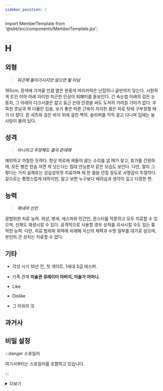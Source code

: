 ```yaml
---
sidebar_position: 2
---
```


import MemberTemplate from '@site/src/components/MemberTemplate.jsx';

# H

<MemberTemplate
  title="이글아이"
  image="/img/e.png"
  codename="H"
  gender="남성"
  age="33"
  height="185cm"
  affiliation="리더"
  ability="[S급] 제네바 선언"
  bg="#7640EE"
  cr="#fff"
/>

## 외형
> ***피곤해 돌아가시지만 않으면 될 미남***  
  
185cm, 흰색에 가까울 만큼 옅은 분홍색 머리카락은 난잡하니 골반까지 닿는다. 시원하게 트인 이마 아래 자리한 피곤한 인상이 퇴폐미를 돋보인다. 긴 속눈썹 아래의 검은 눈동자, 그 아래의 다크서클은 얇고 둥근 은테 안경을 써도 도저히 가려질 기미가 없다. 우뚝한 콧날과 꽉 다물린 입술, 보기 좋은 마른 근육이 자리한 몸은 피로 탓에 구부정할 때가 더 잦다. 흰 셔츠와 검은 바지 위에 걸친 백의. 슬리퍼를 직직 끌고 다니며 입에는 늘 사탕이 물려 있다.

## 성격
> ***아니라고 주장해도 결국 츤데레***  
  
예민하고 까칠한 듯하다. 항상 피로에 찌들어 앓는 소리를 낼 때가 잦고, 휴가를 간원하며, 모든 병은 한숨 자면 싹 낫는다는 침대 만능론자 같은 모습도 보인다. 다만, 말이 그렇다는 거지 실제로는 성심성의껏 치료하며 제 한 몸을 던질 정도로 사명감이 투철하다. 겉으로는 퉁명스럽게 대하지만, 알고 보면 누구보다 배려심과 생각이 깊고 다정한 편.
  
## 능력
> ***제네바 선언***  

광범위한 치료 능력. 외상, 병세, 에스퍼와 민간인, 몬스터를 막론하고 모두 치료할 수 있으며, 신체도 재생시킬 수 있다. 공격적으로 사용할 경우 상처를 괴사시킬 수도 있는 흉악한 능력. 다만, 치료 범위와 위력에 비례해 자신의 체력과 수명 일부를 대가로 삼으며, 본인의 큰 상처는 치료할 수 없다.

## 기타
- 각성 시기
10년 전, 첫 게이트. 1세대 S급 에스퍼.
- 가족 관계
**미술관 큐레이터 아버지, 미술가 어머니.**
- Like
  
- Dislike  
- 그 이외의 것
## 과거사

## 비밀 설정

:::danger 스포일러

여기서부터는 스포일러를 포함하고 있습니다.

:::


<details>
  <summary>더보기</summary>

  헤르베르트 페터 슈나이더는 자신의 인생이 이렇게 될 것이라 생각해본 적이 없었다.  
  정확히는 생각할 이유도 없었다.  
  아니, 애초에 이런 일이 벌어지는 것 자체가 말이 되지 않았다.  
  대체 어째서 무면허 의사가 국가적인 중직을 맡기까지 하느냔 말이다.  
  
  ……그래, 이 사실을 인정하기까지 꽤 오랜 세월이 걸렸던 성싶다.  
  
  헤르베르트의 삶은 꽤 평범했다.  
  적당히 섹터 다운타운에서 또래들과 농구를 하며 놀다 아이스크림 트럭이 오면 누구보다 열정적으로 뛰어가고, 가족과 이따금 쿠키를 구울 때면 실수인 척 쿠키에 넣을 초콜릿 칩을 잔뜩 집어먹던 그런 삶.  
  남들과 다른 점이 있다면, 본인의 재능을 어릴 때부터 깨달았고, 그 재능을 진로로 삼아 평생을 그 삶을 위해 살아왔다 정도리라.  
  
  평범한 미술관 큐레이터인 아버지와, 자유로운 성격으로 열린 세계를 보여주던 행위예술가 어머니 사이에서 자란 헤르베르트는 자신이 예술적 재능을 가지고 태어났노라 자부할 수 있었고, 또 그러한 재능을 실제로 증명해보이곤 했다.  
  
  물론 그 재능이 좋은 쪽으로 고정되는 건 아니었다.  
  
  재능이 있다는 뜻은, 달리 말하면 자신의 재능을 유지하기 위해 고집을 부린다는 반증이기도 하니. 헤르베르트 또한 마찬가지였다. 그놈의 예술적 고집이 뭐라고, 구시대의 방식을 고집하는 바람에 부모의 속을 어찌나 썩였는지. 과거의 방식으로 대리석을 깎고, 그림을 그릴 때면 안료를 직접 섞어 물감을 조제할 만큼 고집스러운 면이 있었다.  
  그런 모습을 볼 때면 어머니는 아버지께 당신이 이상한 걸 가르쳤으니 애가 이렇게 됐다 트집을 잡았고, 아버지는 억울하다는 듯 자신은 미술사를 가르쳤을 뿐인데 당신의 기묘한 고집을 닮아 애가 이렇게 컸다며 티격대곤 했다. 어찌 되었든 두분 다 재능을 두고 트집을 잡진 않았으니, 헤르베르트는 부모님이 뭐라고 하든 제 길을 걸을 뿐이었다.  
  
  그 독특한 고집 때문일까, 아니면 장점이라 부를 수 있을 만큼 지독한 끈기 덕분일까. 헤르베르트는 어머니께서 자신이 한 번이라도 문턱을 밟았더라면 지금과 같은 미친 행위예술가가 되지 않았을 것이라 노래를 부르던 연합국의 명문 종합예술학교에 입학할 수 있었다.  
  학교의 문턱을 밟아 들어설 적, 헤르베르트는 본인이 기필코, 무슨 일이 있어도, 반드시 이 길만을 걸으며, 다른 길은 절대 걷지 않을 것이라 생각했다.  
  
  애초에 다른 길은 쳐다보지도 않고 묵묵히 걸어온 탓에, 이 길이 아니면 다른 길도 없었으니까. 이 마음가짐과 고집이 비슷한 덕분일까, 전공은 다르지만 같은 학교의 후배인 리하르트와 꽤 빠른 속도로 친해질 수도 있었다. 그 또한 자신과 비슷한 생각을 하며 살아온 동질감이 있었으니.  
  이후 헤르베르트는 제법 만족스러운 삶을 살았다. 적당한 집안에서, 적당히 적성을 찾고, 적당히 살다가, 리하르트에게 시비 한 번 걸어보고 투닥거리고, 적당히 졸업해 여생을 살 것이라 믿으며 대리석을 깎고, 또 깎아대며, 때로는 쇠를 두들겼다.  
  
  ……그렇지만 세상은 헤르베르트를 보란듯이 비웃었다.  
  
  10년 전 열린 첫 게이트. 연합국 섹터에 동시다발적으로 벌어진 게이트를 리하르트가 닫는 동안, 헤르베르트는 쏟아지는 몬스터에 의해 부상을 입은 사람을 본능적으로 치료하며 영웅의 반열에 올랐다.  
  사람들은 각 섹터에 등장한 영웅을 칭송했고, 유일무이하게 부상을 치료한 존재인 헤르베르트와, 첫 게이트와 마지막 게이트를 닫은 펠리체의 이름을 특히 드높였다.  
  그러나, 그 영웅이라는 이름은 족쇄가 되어 헤르베르트가 쏟은 모든 노력을 보란듯이 짓밟았다.  
  
  제대로 된 치료 능력자가 적었던 탓에, 헤르베르트는 유니온이 설립되기가 무섭게 개인 의무실을 얻게 되었다. 사람들은 그를 닥터 슈나이더라 부르며 따랐고, 코드네임이 생겼을 때는 H, 혹은 리더라 부르며 그에게 각종 알기 어려운 용어를 쏟아내기 시작했다. 난생 한 번도 공부해본 적 없는 의료 분야, 한 번도 고려하지 않은 진로, 망치와 조각칼 대신 든 메스…… 그 모든 것이 헤르베르트의 삶을 좀먹기 시작했다.  
  
  게이트에 뛰쳐든 헌터즈가 신체 조직을 가져오면 복구했고, 시간이 지나 생겨난 울프독은 빌런과의 싸움으로 항상 생사를 오갔으며, 몬스터는 쉬지 않고 쏟아지고, 세상은 그를 의사라고 명명지었다.  
  이것이 맞는 것인가? 자신은 이 삶을 바라였는가? 헤르베르트는 몇 번이고 거듭 생각하며 자신의 삶에 대해 의문을 품고, 중압감을 가지며 두려워했다. 나는 리더의 자질에 맞긴 한 것인가? 지금이라도 그만 두어야 하는 것이 아닌가?  
  
  그리고 들이닥친 데스 사이드는, 헤르베르트의 가치관 전체를 흔들고 의문을 종결시켰다.  
  
  데스 사이드 내부에서 수많은 동료들이 죽어나갔다.  
  코드네임을 받기 싫다며 본명으로 활동하던 누군가는 형체를 알아볼 수 없을 만큼 훼손되었다.  
  동생과 함께, 도버만 씨의 뮤지컬을 보러가기로 약속했던 피에르는 눈앞에서 심장이 꿰뚫려 속절없이 무너졌다.  
  아비규환 속에서, 헤르베르트는 자신의 생명이 깎이든 말든 기꺼이 능력을 사용하며, 어떻게든 동료를 살려내려 애썼다.  
  
  그리고 모든 것이 끝났을 때, 리퍼가 흔적도 없이 흩어져 코어만을 툭 떨어뜨리고, 유니온의 영웅이라 불리던 펠리체가 피를 토하며 오염의 증상을 보였을 때.  
  
  헤르베르트는 춥다며 몸을 떨어대고, 이성을 다잡고자 끊임없이 타인에게 말을 걸던 펠리체를 가장 먼저 품고 괜찮을 것이라 다독였다. 너는 살 수 있을 것이라고, 자신이 있지 않느냐고 허세도 부려보았다.  
  그러나 펠리체를 치료할 수 없었다.  
  눈의 핏줄이 터져 시야가 붉어질 만큼 생명을 쏟아도, 부상만 치료될 뿐 근본적인 것을 되돌릴 수 없었다.  
  
  살릴 수 있을 건데.  
  내가 해내야만 하는데.  
  더 이상 잃어서는 안 되는데.  
  
  보다 못한 그윈에 의해 게이트 밖으로 끌려갈 적, 헤르베르트는 마지막으로 손을 뻗었다. 환자가 있었다. 환자가…….  
  
  그리고 머잖아 펠리체가 죽었다는 소식을 듣게 되었다.  
  게이트에서 영광스럽게 전사했다며 빈 관으로 장례를 치르는 모습을 바라보던 헤르베르트는, 미리 준비된 구덩이에 관을 넣는 모습을 보다 못해 자리를 박차고 나가버렸다.  
  
  난생 처음으로 느끼는 무력함이 그리도 저주스러울 수 없었다.  
  
  정녕 이것이 맞는 것인가.  
  지금이라도 그만 두어야 하는 것이 아닌가.  
  다시금 자신의 자질과 삶을 의심하던 헤르베르트는, 오래 전 끊었다 생각한 담배를 다시금 입에 물며 하늘을 올려다 보았다.  
  
  그리고 징, 하고 울리는 핸드폰의 알림을 확인하고 담배를 비벼 끄기가 무섭게 헛웃음을 흘렸다.  
  
  지금이라도 그만 두어야 하는 것이 아니냐 생각하고, 진정 그리 결심했더라면 환자가 발생했다는 연락에도 움직이지 않았어야 할진대. 몸은 이리도 움직이고, 빌어먹을 세상이라도 다시금 발을 내디뎌 그 진창 속으로 걸어가고 있었다.  
  
  그래, 인정할 수밖에 없었다.  
  그럼에도 불구하고 자신은 세상을 좋아했기에, 더는 잃고 싶지 않았기에 차마 놓을 수가 없었다.  
  
  오로지 내가 할 수 있고, 나로 인해 유지되는 세상이 썩 마음에 들어서가 아닌, 내가 아니더라도, 타인과 함께하며 유지되는 세상을 썩 마음에 든다 생각하기에.  
  참 빌어먹을 고집이다. 그만 두면 될 것을, 결국 또 자신이 이 자리에 있기 때문에, 이런 힘을 가졌기에, 그렇지만 그게 타의가 아니기에 해내야만 한다는 고집.  
  
  헤르베르트는 비벼 끈 꽁초에 시선 한 번 두지 않고 백의를 걸치며 현장으로 향했다.  
  
  이젠 적당한 재능을 찾고 적당한 삶을 살지 않아도 좋을 것 같았다.  
  산 자는 살아야 하고, 죽은 자는 안식을 가져야 한다. 모든 것은 결국 지나갈 일이며, 흉터가 앉으면 자연히 아무는 법이다.  
  인간이 좋은가? 하면 여전히 좋은 듯한데, 또 그렇다기엔 영 미지근하고, 이 온도가 식지 않길 바란다.  
  
  하지만 미련이 있었다.  
  영영 남을 미련은, 아무리 괜찮다, 적당하다, 아물었다, 미적지근하다 하며 지금처럼 계속 말을 빙빙 돌려도 떨어지지 않겠지. 가령 펠리체를 치료하지 않았더라면, 안식을 찾을 수 있었을까. 같은 미련이라든지.  
  
  그렇지만, 그러면 또 어떠한가.  
  내가 얼굴 본 사람들이 어떠한 시간선에 영영 머물지 않기를, 과람한 욕심이더라도 원체 그런 사람이니 신이 있다면 날 우습게 봐서라도 한 번은 넘어가주기를 바라고 그걸 들어주었던 것 같은데.  
  
  단지 그럴 뿐이다. 그리 믿을 뿐이다.  
  
  자신은 결국 무엇이든 길을 뚫고 말 고집 센 녀석이니까.  

</details>
